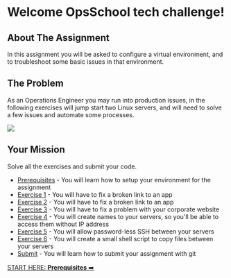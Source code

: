 # Welcome OpsSchool tech challenge!

## About The Assignment

In this assignment you will be asked to configure a virtual environment, and to troubleshoot some basic issues in that
environment.

## The Problem

As an Operations Engineer you may run into production issues, in the following exercises will jump start two Linux
servers, and will need to solve a few issues and automate some processes.

![](https://media.giphy.com/media/xT5LMQSg7kWT4zqsVy/giphy.gif)

## Your Mission

Solve all the exercises and submit your code.

- [Prerequisites](prerequisites.md) - You will learn how to setup your environment for the assignment
- [Exercise 1](exercise-1.md) - You will have to fix a broken link to an app
- [Exercise 2](exercise-2.md) - You will have to fix a broken link to an app
- [Exercise 3](exercise-3.md) - You will have to fix a problem with your corporate website
- [Exercise 4](exercise-4.md) - You will create names to your servers, so you'll be able to access them without IP
  address
- [Exercise 5](exercise-5.md) - You will allow password-less SSH between your servers
- [Exercise 6](exercise-6.md) - You will create a small shell script to copy files between your servers
- [Submit](submit.md) - You will learn how to submit your assignment with git

[START HERE: **Prerequisites** ➡️](prerequisites.md)
